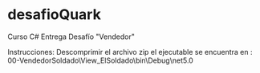 # desafioQuark
Curso C# Entrega Desafío "Vendedor"

Instrucciones:
Descomprimir el archivo zip
el ejecutable se encuentra en : 00-VendedorSoldado\View_ElSoldado\bin\Debug\net5.0

